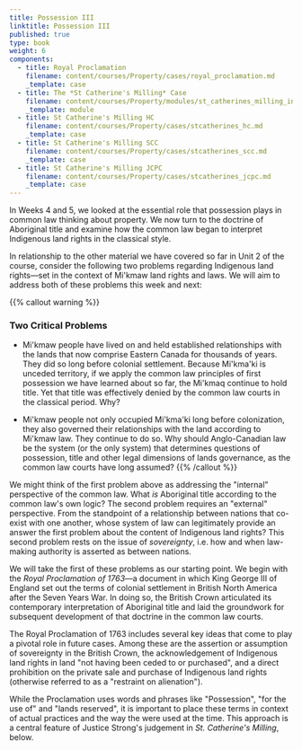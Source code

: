 ```yaml
---
title: Possession III
linktitle: Possession III
published: true
type: book
weight: 6
components:
  - title: Royal Proclamation
    filename: content/courses/Property/cases/royal_proclamation.md
    _template: case
  - title: The *St Catherine's Milling* Case
    filename: content/courses/Property/modules/st_catherines_milling_intro.md
    _template: module
  - title: St Catherine's Milling HC
    filename: content/courses/Property/cases/stcatherines_hc.md
    _template: case
  - title: St Catherine's Milling SCC
    filename: content/courses/Property/cases/stcatherines_scc.md
    _template: case
  - title: St Catherine's Milling JCPC
    filename: content/courses/Property/cases/stcatherines_jcpc.md
    _template: case
---
```





In Weeks 4 and 5, we looked at the essential role that possession plays in common law thinking about property. We now turn to the doctrine of Aboriginal title and examine how the common law began to interpret Indigenous land rights in the classical style.

In relationship to the other material we have covered so far in Unit 2 of the course, consider the following two problems regarding Indigenous land rights—set in the context of Mi'kmaw land rights and laws. We will aim to address both of these problems this week and next:

{{% callout warning %}} 

### Two Critical Problems

- Mi'kmaw people have lived on and held established relationships with the lands that now comprise Eastern Canada for thousands of years. They did so long before colonial settlement. Because Mi'kma'ki is unceded territory, if we apply the common law principles of first possession we have learned about so far, the Mi'kmaq continue to hold title. Yet that title was effectively denied by the common law courts in the classical period. Why?

- Mi'kmaw people not only occupied Mi'kma'ki long before colonization, they also governed their relationships with the land according to Mi'kmaw law. They continue to do so. Why should Anglo-Canadian law be the system (or the only system) that determines questions of possession, title and other legal dimensions of lands governance, as the common law courts have long assumed?
{{% /callout %}}

We might think of the first problem above as addressing the "internal" perspective of the common law. What *is* Aboriginal title according to the common law's own logic? The second problem requires an "external" perspective. From the standpoint of a relationship between nations that co-exist with one another, whose system of law can legitimately provide an answer the first problem about the content of Indigenous land rights? This second problem rests on the issue of *sovereignty*, i.e. how and when law-making authority is asserted as between nations. 

We will take the first of these problems as our starting point. We begin with the *Royal Proclamation of 1763*—a document in which King George III of England set out the terms of colonial settlement in British North America after the Seven Years War. In doing so, the British Crown articulated its contemporary interpretation of Aboriginal title and laid the groundwork for subsequent development of that doctrine in the common law courts.

The Royal Proclamation of 1763 includes several key ideas that come to play a pivotal role in future cases. Among these are the assertion or assumption of sovereignty in the British Crown, the acknowledgement of Indigenous land rights in land "not having been ceded to or purchased", and a direct prohibition on the private sale and purchase of Indigenous land rights (otherwise referred to as a "restraint on alienation"). 

While the Proclamation uses words and phrases like "Possession", "for the use of" and "lands reserved", it is important to place these terms in context of actual practices and the way the were used at the time. This approach is a central feature of Justice Strong's judgement in *St. Catherine's Milling*, below.
